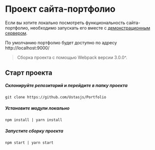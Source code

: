 # Проект сайта-портфолио

Если вы хотите локально посмотреть функциональность сайта-портфолио, необходимо запускать его вместе с [демонстрационным сервером](https://github.com/Ustasjs/DemonstrationServer).

По умолчанию портфолио будет доступно по адресу http://localhost:9000/

> Сборка проекта с помощью Webpack версии 3.0.0^.

## Старт проекта

##### Склонируйте репозиторий и перейдите в папку проекта

```
git clone https://github.com/Ustasjs/Portfolio
```

##### Установите модули локально

```
npm install | yarn install
```

##### Запустите сборку проекта

```
npm start | yarn start
```
